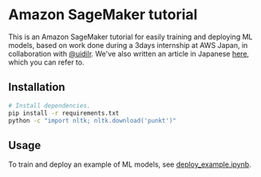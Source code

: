 # Amazon SageMaker tutorial

This is an Amazon SageMaker tutorial for easily training and deploying ML models, based on work done during a 3days internship at AWS Japan, in collaboration with [@uidilr](https://github.com/uidilr). We've also written an article in Japanese [here](https://qiita.com/ku2482/items/af187b427d941dee7ca0), which you can refer to.

## Installation

```bash
# Install dependencies.
pip install -r requirements.txt
python -c "import nltk; nltk.download('punkt')"
```

## Usage

To train and deploy an example of ML models, see [deploy_example.ipynb](https://github.com/ku2482/sagemaker-tutorial/blob/master/deploy_example.ipynb).
